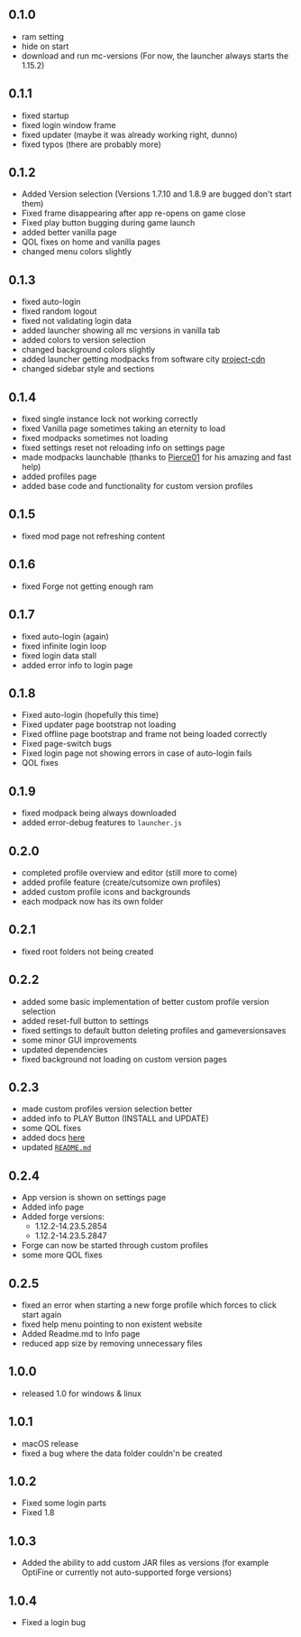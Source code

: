 ## 0.1.0
- ram setting
- hide on start
- download and run mc-versions
  (For now, the launcher always starts the 1.15.2)

## 0.1.1
- fixed startup
- fixed login window frame
- fixed updater (maybe it was already working right, dunno)
- fixed typos (there are probably more)

## 0.1.2
- Added Version selection
  (Versions 1.7.10 and 1.8.9 are bugged don't start them)
- Fixed frame disappearing after app re-opens on game close
- Fixed play button bugging during game launch
- added better vanilla page
- QOL fixes on home and vanilla pages
- changed menu colors slightly

## 0.1.3
- fixed auto-login
- fixed random logout
- fixed not validating login data
- added launcher showing all mc versions in vanilla tab
- added colors to version selection
- changed background colors slightly
- added launcher getting modpacks from software city [project-cdn](https://projects.software-city.org/resources/minecraft/modded/modpacks)
- changed sidebar style and sections

## 0.1.4
- fixed single instance lock not working correctly
- fixed Vanilla page sometimes taking an eternity to load
- fixed modpacks sometimes not loading
- fixed settings reset not reloading info on settings page
- made modpacks launchable (thanks to [Pierce01](https://github.com/Pierce01/) for his amazing and fast help)
- added profiles page
- added base code and functionality for custom version profiles

## 0.1.5
- fixed mod page not refreshing content

## 0.1.6
- fixed Forge not getting enough ram

## 0.1.7
- fixed auto-login (again)
- fixed infinite login loop
- fixed login data stall
- added error info to login page

## 0.1.8
- Fixed auto-login (hopefully this time)
- Fixed updater page bootstrap not loading
- Fixed offline page bootstrap and frame not being loaded correctly
- Fixed page-switch bugs
- Fixed login page not showing errors in case of auto-login fails
- QOL fixes

## 0.1.9
- fixed modpack being always downloaded
- added error-debug features to `launcher.js`

## 0.2.0
- completed profile overview and editor (still more to come)
- added profile feature (create/cutsomize own profiles)
- added custom profile icons and backgrounds
- each modpack now has its own folder

## 0.2.1
- fixed root folders not being created

## 0.2.2
- added some basic implementation of better custom profile version selection
- added reset-full button to settings
- fixed settings to default button deleting profiles and gameversionsaves
- some minor GUI improvements
- updated dependencies
- fixed background not loading on custom version pages

## 0.2.3
- made custom profiles version selection better
- added info to PLAY Button (INSTALL and UPDATE)
- some QOL fixes
- added docs [here](https://projects.software-city.org/docs/electron/swc_mclauncher)
- updated [`README.md`](https://github.com/Software-City/swc_mclauncher/blob/dev/README.md)

## 0.2.4
- App version is shown on settings page
- Added info page
- Added forge versions:
  - 1.12.2-14.23.5.2854
  - 1.12.2-14.23.5.2847
- Forge can now be started through custom profiles
- some more QOL fixes

## 0.2.5
- fixed an error when starting a new forge profile which forces to click start again
- fixed help menu pointing to non existent website
- Added Readme.md to Info page
- reduced app size by removing unnecessary files

## 1.0.0
- released 1.0 for windows & linux

## 1.0.1
- macOS release
- fixed a bug where the data folder couldn'n be created

## 1.0.2
- Fixed some login parts
- Fixed 1.8

## 1.0.3
- Added the ability to add custom JAR files as versions
  (for example OptiFine or currently not auto-supported forge versions)

## 1.0.4
- Fixed a login bug